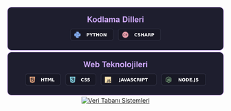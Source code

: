 <p align="center">
	<a href="https://github.com/mucahit-keles/">
		<img src="Kodlama Dilleri.svg" alt="Kodlama Dilleri">
	</a>
	<a href="https://github.com/mucahit-keles/">
		<img src="Web Teknolojileri.svg" alt="Web Teknolojieri">
	</a>
	<a href="https://github.com/mucahit-keles/">
		<img src="Veri Tabanı Sistemleri.svg" alt="Veri Tabanı Sistemleri">
	</a>
</p>